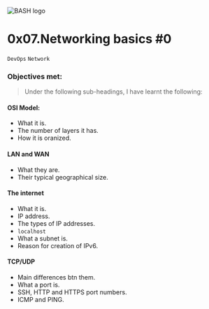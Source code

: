 ![BASH logo](https://upload.wikimedia.org/wikipedia/commons/thumb/4/4b/Bash_Logo_Colored.svg/240px-Bash_Logo_Colored.svg.png)
# 0x07.Networking basics #0
`DevOps` `Network`

### Objectives met:
> Under the following sub-headings, I have learnt the following:

#### OSI Model:
* What it is.
* The number of layers it has.
* How it is oranized.

#### LAN and WAN
* What they are.
* Their typical geographical size.

#### The internet
* What it is.
* IP address.
* The types of IP addresses.
* `localhost`
* What a subnet is.
* Reason for creation of IPv6.

#### TCP/UDP
* Main differences btn them.
* What a port is.
* SSH, HTTP and HTTPS port numbers.
* ICMP and PING.
